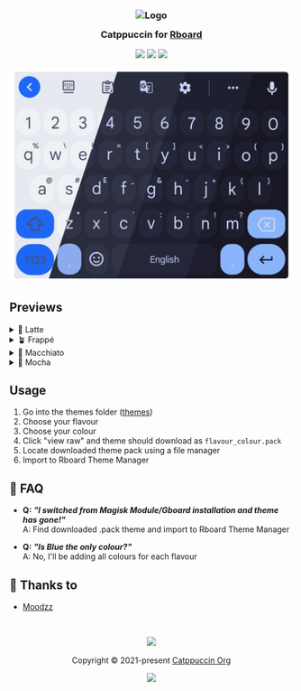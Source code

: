 <h3 align="center">
	<img src="https://raw.githubusercontent.com/catppuccin/catppuccin/main/assets/logos/exports/1544x1544_circle.png" width="100" alt="Logo"/><br/>
	<img src="https://raw.githubusercontent.com/catppuccin/catppuccin/main/assets/misc/transparent.png" height="30" width="0px"/>
	Catppuccin for <a href="https://rboard.dev/rboard">Rboard</a>
	<img src="https://raw.githubusercontent.com/catppuccin/catppuccin/main/assets/misc/transparent.png" height="30" width="0px"/>
</h3>

<p align="center">
	<a href="https://github.com/catppuccin/Rboard/stargazers"><img src="https://img.shields.io/github/stars/catppuccin/Rboard?colorA=363a4f&colorB=b7bdf8&style=for-the-badge"></a>
	<a href="https://github.com/catppuccin/Rboard/issues"><img src="https://img.shields.io/github/issues/catppuccin/Rboard?colorA=363a4f&colorB=f5a97f&style=for-the-badge"></a>
	<a href="https://github.com/catppuccin/Rboard/contributors"><img src="https://img.shields.io/github/contributors/catppuccin/Rboard?colorA=363a4f&colorB=a6da95&style=for-the-badge"></a>
</p>

<p align="center">
	<img src="./assets/rboard.png"/>
</p>

## Previews

<details>
<summary>🌻 Latte</summary>
<img src="assets/latte.png"/>
</details>
<details>
<summary>🪴 Frappé</summary>
<img src="assets/frappe.png"/>
</details>
<details>
<summary>🌺 Macchiato</summary>
<img src="assets/macchiato.png"/>
</details>
<details>
<summary>🌿 Mocha</summary>
<img src="assets/mocha.png"/>
</details>

## Usage

1. Go into the themes folder
   ([themes](https://github.com/Quinxxxx/Rboard/tree/Main/Themes))
2. Choose your flavour
3. Choose your colour
4. Click "view raw" and theme should download as `flavour_colour.pack`
5. Locate downloaded theme pack using a file manager
6. Import to Rboard Theme Manager

## 🙋 FAQ

- **Q:** **_"I switched from Magisk Module/Gboard installation and theme has
  gone!"_**\
  A: Find downloaded .pack theme and import to Rboard Theme Manager

- **Q:** **_"Is Blue the only colour?"_**\
  A: No, I'll be adding all colours for each flavour

## 💝 Thanks to

- [Moodzz](https://github.com/Moodzz1)

&nbsp;

<p align="center">
	<img src="https://raw.githubusercontent.com/catppuccin/catppuccin/main/assets/footers/gray0_ctp_on_line.svg?sanitize=true" />
</p>

<p align="center">
	Copyright &copy; 2021-present <a href="https://github.com/catppuccin" target="_blank">Catppuccin Org</a>
</p>

<p align="center">
	<a href="https://github.com/catppuccin/catppuccin/blob/main/LICENSE"><img src="https://img.shields.io/static/v1.svg?style=for-the-badge&label=License&message=MIT&logoColor=d9e0ee&colorA=363a4f&colorB=b7bdf8"/></a>
</p>
